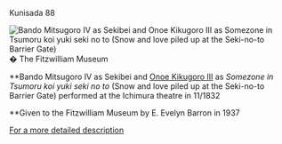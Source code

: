 Kunisada 88

![Bando Mitsugoro IV as Sekibei and Onoe Kikugoro III as Somezone in Tsumoru koi yuki seki no to (Snow and love piled up at the Seki-no-to Barrier Gate)](kunisada/Part%20III/P.508-1937.jpg)
� The Fitzwilliam Museum

**Bando Mitsugoro IV as Sekibei and [Onoe Kikugoro III](..//exhibition/group-16-part-3) as _Somezone in Tsumoru koi yuki seki no to_ (Snow and love piled up at the Seki-no-to Barrier Gate) performed at the Ichimura theatre in 11/1832


**Given to the Fitzwilliam Museum by E. Evelyn Barron in 1937



[For a more detailed description](../text508.htm)
